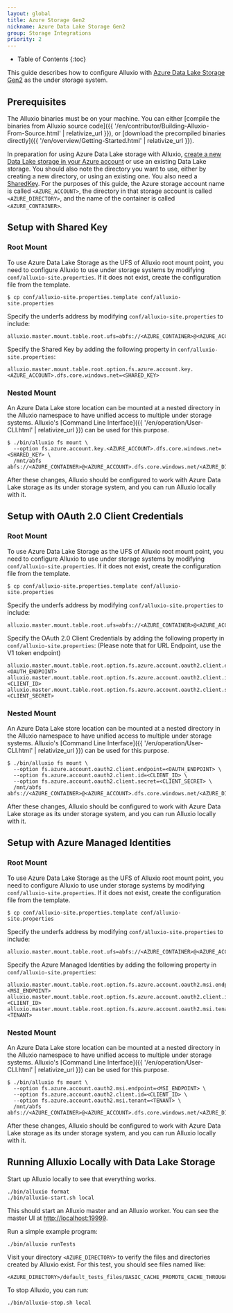 ```yaml
---
layout: global
title: Azure Storage Gen2
nickname: Azure Data Lake Storage Gen2 
group: Storage Integrations
priority: 2
---
```


* Table of Contents
{:toc}

This guide describes how to configure Alluxio with [Azure Data Lake Storage Gen2](https://docs.microsoft.com/en-in/azure/storage/blobs/data-lake-storage-introduction) as the under storage system.

## Prerequisites

The Alluxio binaries must be on your machine.
You can either [compile the binaries from Alluxio source code]({{ '/en/contributor/Building-Alluxio-From-Source.html' | relativize_url }}),
or [download the precompiled binaries directly]({{ '/en/overview/Getting-Started.html' | relativize_url }}).

In preparation for using Azure Data Lake storage with Alluxio, [create a new Data Lake storage in your Azure
account](https://docs.microsoft.com/en-in/azure/storage/blobs/create-data-lake-storage-account) or use an existing Data Lake storage. 
You should also note the directory you want to use, either by creating a new directory, or using an existing one. You also need a 
[SharedKey](https://docs.microsoft.com/en-us/rest/api/storageservices/authorize-with-shared-key).
For the purposes of this guide, the Azure storage account name is called `<AZURE_ACCOUNT>`,
the directory in that storage account is called `<AZURE_DIRECTORY>`, and the name of the container is called `<AZURE_CONTAINER>`.


## Setup with Shared Key

### Root Mount

To use Azure Data Lake Storage as the UFS of Alluxio root mount point,
you need to configure Alluxio to use under storage systems by modifying
`conf/alluxio-site.properties`. If it does not exist, create the configuration file from the
template.

```console
$ cp conf/alluxio-site.properties.template conf/alluxio-site.properties
```

Specify the underfs address by modifying `conf/alluxio-site.properties` to include:

```properties
alluxio.master.mount.table.root.ufs=abfs://<AZURE_CONTAINER>@<AZURE_ACCOUNT>.dfs.core.windows.net/<AZURE_DIRECTORY>/
```

Specify the Shared Key by adding the following property in `conf/alluxio-site.properties`:

```properties
alluxio.master.mount.table.root.option.fs.azure.account.key.<AZURE_ACCOUNT>.dfs.core.windows.net=<SHARED_KEY>
```

### Nested Mount
An Azure Data Lake store location can be mounted at a nested directory in the Alluxio namespace to have unified access
to multiple under storage systems. Alluxio's
[Command Line Interface]({{ '/en/operation/User-CLI.html' | relativize_url }}) can be used for this purpose.

```console
$ ./bin/alluxio fs mount \
  --option fs.azure.account.key.<AZURE_ACCOUNT>.dfs.core.windows.net=<SHARED_KEY> \
  /mnt/abfs abfs://<AZURE_CONTAINER>@<AZURE_ACCOUNT>.dfs.core.windows.net/<AZURE_DIRECTORY>/
```

After these changes, Alluxio should be configured to work with Azure Data Lake storage as its under storage system, and you can run Alluxio locally with it.

## Setup with OAuth 2.0 Client Credentials

### Root Mount

To use Azure Data Lake Storage as the UFS of Alluxio root mount point,
you need to configure Alluxio to use under storage systems by modifying
`conf/alluxio-site.properties`. If it does not exist, create the configuration file from the
template.

```console
$ cp conf/alluxio-site.properties.template conf/alluxio-site.properties
```

Specify the underfs address by modifying `conf/alluxio-site.properties` to include:

```properties
alluxio.master.mount.table.root.ufs=abfs://<AZURE_CONTAINER>@<AZURE_ACCOUNT>.dfs.core.windows.net/<AZURE_DIRECTORY>/
```

Specify the OAuth 2.0 Client Credentials by adding the following property in `conf/alluxio-site.properties`:
(Please note that for URL Endpoint, use the V1 token endpoint)

```properties
alluxio.master.mount.table.root.option.fs.azure.account.oauth2.client.endpoint=<OAUTH_ENDPOINT>
alluxio.master.mount.table.root.option.fs.azure.account.oauth2.client.id=<CLIENT_ID>
alluxio.master.mount.table.root.option.fs.azure.account.oauth2.client.secret=<CLIENT_SECRET>
```

### Nested Mount
An Azure Data Lake store location can be mounted at a nested directory in the Alluxio namespace to have unified access
to multiple under storage systems. Alluxio's
[Command Line Interface]({{ '/en/operation/User-CLI.html' | relativize_url }}) can be used for this purpose.

```console
$ ./bin/alluxio fs mount \
  --option fs.azure.account.oauth2.client.endpoint=<OAUTH_ENDPOINT> \
  --option fs.azure.account.oauth2.client.id=<CLIENT_ID> \
  --option fs.azure.account.oauth2.client.secret=<CLIENT_SECRET> \
  /mnt/abfs abfs://<AZURE_CONTAINER>@<AZURE_ACCOUNT>.dfs.core.windows.net/<AZURE_DIRECTORY>/
```

After these changes, Alluxio should be configured to work with Azure Data Lake storage as its under storage system, and you can run Alluxio locally with it.

## Setup with Azure Managed Identities

### Root Mount

To use Azure Data Lake Storage as the UFS of Alluxio root mount point,
you need to configure Alluxio to use under storage systems by modifying
`conf/alluxio-site.properties`. If it does not exist, create the configuration file from the
template.

```console
$ cp conf/alluxio-site.properties.template conf/alluxio-site.properties
```

Specify the underfs address by modifying `conf/alluxio-site.properties` to include:

```properties
alluxio.master.mount.table.root.ufs=abfs://<AZURE_CONTAINER>@<AZURE_ACCOUNT>.dfs.core.windows.net/<AZURE_DIRECTORY>/
```

Specify the Azure Managed Identities by adding the following property in `conf/alluxio-site.properties`:

```properties
alluxio.master.mount.table.root.option.fs.azure.account.oauth2.msi.endpoint=<MSI_ENDPOINT>
alluxio.master.mount.table.root.option.fs.azure.account.oauth2.client.id=<CLIENT_ID>
alluxio.master.mount.table.root.option.fs.azure.account.oauth2.msi.tenant=<TENANT>
```

### Nested Mount
An Azure Data Lake store location can be mounted at a nested directory in the Alluxio namespace to have unified access
to multiple under storage systems. Alluxio's
[Command Line Interface]({{ '/en/operation/User-CLI.html' | relativize_url }}) can be used for this purpose.

```console
$ ./bin/alluxio fs mount \
  --option fs.azure.account.oauth2.msi.endpoint=<MSI_ENDPOINT> \
  --option fs.azure.account.oauth2.client.id=<CLIENT_ID> \
  --option fs.azure.account.oauth2.msi.tenant=<TENANT> \
  /mnt/abfs abfs://<AZURE_CONTAINER>@<AZURE_ACCOUNT>.dfs.core.windows.net/<AZURE_DIRECTORY>/
```

After these changes, Alluxio should be configured to work with Azure Data Lake storage as its under storage system, and you can run Alluxio locally with it.

## Running Alluxio Locally with Data Lake Storage

Start up Alluxio locally to see that everything works.

```console
./bin/alluxio format
./bin/alluxio-start.sh local
```

This should start an Alluxio master and an Alluxio worker. You can see the master UI at
[http://localhost:19999](http://localhost:19999).

Run a simple example program:

```console
./bin/alluxio runTests
```

Visit your directory `<AZURE_DIRECTORY>` to verify the files and directories created by Alluxio exist. For this test, you should see files named like:

```
<AZURE_DIRECTORY>/default_tests_files/BASIC_CACHE_PROMOTE_CACHE_THROUGH
```

To stop Alluxio, you can run:

```console
./bin/alluxio-stop.sh local
```
